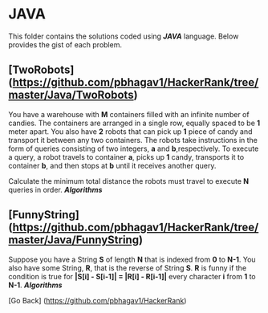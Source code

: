 # JAVA
This folder contains the solutions coded using **_JAVA_** language. Below provides the gist of each problem.

## [TwoRobots] (https://github.com/pbhagav1/HackerRank/tree/master/Java/TwoRobots)
You have a warehouse with **M** containers filled with an infinite number of candies. 
The containers are arranged in a single row, equally spaced to be **1** meter apart. 
You also have **2** robots that can pick up **1** piece of candy and transport it between any two containers.
The robots take instructions in the form of queries consisting of two integers, **a** and **b**,respectively. 
To execute a query, a robot travels to container **a**, picks up **1** candy, transports it to container **b**, 
and then stops at **b** until it receives another query.

Calculate the minimum total distance the robots must travel to execute **N** queries in order.
**_Algorithms_**

## [FunnyString] (https://github.com/pbhagav1/HackerRank/tree/master/Java/FunnyString)
Suppose you have a String **S** of length **N** that is indexed from **0** to **N-1**. You also have some String, **R**,
that is the reverse of String **S**. **R** is funny if the condition is true for **|S[i] - S[i-1]| = |R[i] - R[i-1]|**
every character **i** from **1** to **N-1**.
**_Algorithms_**

[Go Back] (https://github.com/pbhagav1/HackerRank)